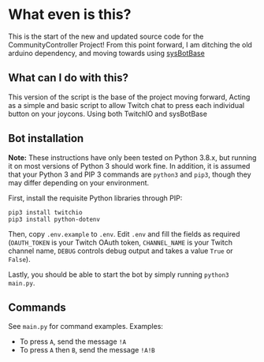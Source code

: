 # What even is this?

This is the start of the new and updated source code for the CommunityController Project! From this point forward, I am ditching the old arduino dependency, and moving towards using [sysBotBase](https://github.com/olliz0r/sys-botbase)

## What can I do with this?

This version of the script is the base of the project moving forward, Acting as a simple and basic script to allow Twitch chat to press each individual button on your joycons. Using both TwitchIO and sysBotBase

## Bot installation

**Note:** These instructions have only been tested on Python 3.8.x, but running it on most versions of Python 3 should work fine. In addition, it is assumed that your Python 3 and PIP 3 commands are `python3` and `pip3`, though they may differ depending on your environment.

First, install the requisite Python libraries through PIP:

    pip3 install twitchio
    pip3 install python-dotenv

Then, copy `.env.example` to `.env`. Edit `.env` and fill the fields as required (`OAUTH_TOKEN` is your Twitch OAuth token, `CHANNEL_NAME` is your Twitch channel name, `DEBUG` controls debug output and takes a value `True` or `False`).

Lastly, you should be able to start the bot by simply running `python3 main.py`. 

## Commands

See `main.py` for command examples. Examples:
- To press `A`, send the message `!A`
- To press `A` then `B`, send the message `!A!B`